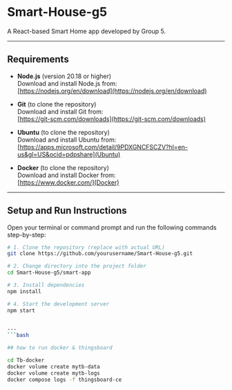 # Smart-House-g5

A React-based Smart Home app developed by Group 5.

---

## Requirements

- **Node.js** (version 20.18 or higher)  
  Download and install Node.js from:  
  [https://nodejs.org/en/download](https://nodejs.org/en/download)

- **Git** (to clone the repository)  
  Download and install Git from:  
  [https://git-scm.com/downloads](https://git-scm.com/downloads)

- **Ubuntu** (to clone the repository)  
  Download and install Ubuntu from:  
  [https://apps.microsoft.com/detail/9PDXGNCFSCZV?hl=en-us&gl=US&ocid=pdpshare](Ubuntu)

- **Docker** (to clone the repository)  
  Download and install Docker from:  
  [https://www.docker.com/](Docker)
---

## Setup and Run Instructions

Open your terminal or command prompt and run the following commands step-by-step:

```bash
# 1. Clone the repository (replace with actual URL)
git clone https://github.com/yourusername/Smart-House-g5.git

# 2. Change directory into the project folder
cd Smart-House-g5/smart-app

# 3. Install dependencies
npm install

# 4. Start the development server
npm start


---
```bash

## how to run docker & thingsboard

cd Tb-docker
docker volume create mytb-data
docker volume create mytb-logs
docker compose logs -f thingsboard-ce